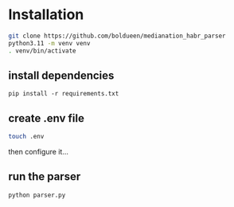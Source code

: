 # Installation

```bash
git clone https://github.com/boldueen/medianation_habr_parser
python3.11 -m venv venv
. venv/bin/activate
```

## install dependencies
```pip
pip install -r requirements.txt
```

## create .env file 
```bash
touch .env
```
then configure it...

## run the parser
```venv
python parser.py
```
